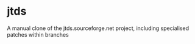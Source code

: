 # jtds
A manual clone of the jtds.sourceforge.net project, including specialised patches within branches 
